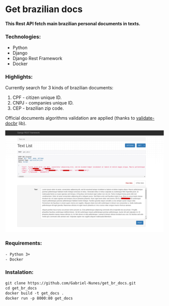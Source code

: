 # Get brazilian docs

#### This Rest API fetch main brazilian personal documents in texts.

### Technologies:

- Python
- Django
- Django Rest Framework
- Docker

### Highlights:

Currently search for 3 kinds of brazilian documents:

1. CPF  - citizen unique ID.
2. CNPJ - companies unique ID.
3. CEP  - brazilian zip code.

Official documents algorithms validation are applied (thanks to [validate-docbr]([https://](https://github.com/alvarofpp/validate-docbr)) lib).

![is](Screenshot.png)

### Requirements:

    - Python 3+
    - Docker
  
### Instalation:

    git clone https://github.com/Gabriel-Nunes/get_br_docs.git
    cd get_br_docs
    docker build -t get_docs .
    docker run -p 8000:80 get_docs

